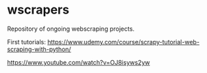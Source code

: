 # wscrapers
Repository of ongoing webscraping projects.

First tutorials: 
https://www.udemy.com/course/scrapy-tutorial-web-scraping-with-python/

https://www.youtube.com/watch?v=OJ8isyws2yw